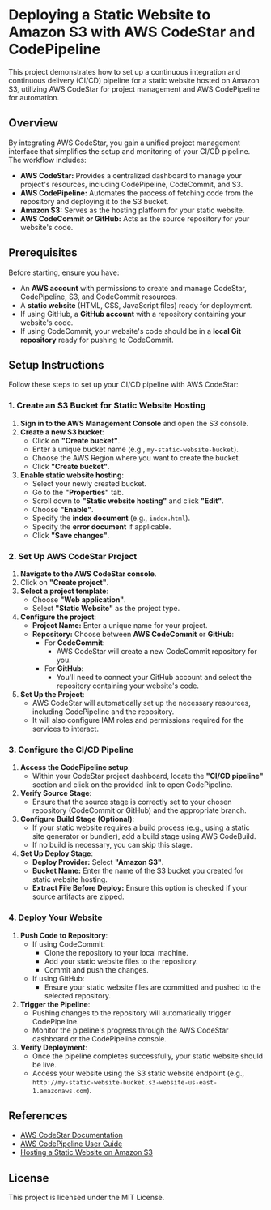 # Deploying a Static Website to Amazon S3 with AWS CodeStar and CodePipeline

This project demonstrates how to set up a continuous integration and continuous delivery (CI/CD) pipeline for a static website hosted on Amazon S3, utilizing AWS CodeStar for project management and AWS CodePipeline for automation.

## Overview

By integrating AWS CodeStar, you gain a unified project management interface that simplifies the setup and monitoring of your CI/CD pipeline. The workflow includes:

- **AWS CodeStar:** Provides a centralized dashboard to manage your project's resources, including CodePipeline, CodeCommit, and S3.
- **AWS CodePipeline:** Automates the process of fetching code from the repository and deploying it to the S3 bucket.
- **Amazon S3:** Serves as the hosting platform for your static website.
- **AWS CodeCommit or GitHub:** Acts as the source repository for your website's code.

## Prerequisites

Before starting, ensure you have:

- An **AWS account** with permissions to create and manage CodeStar, CodePipeline, S3, and CodeCommit resources.
- A **static website** (HTML, CSS, JavaScript files) ready for deployment.
- If using GitHub, a **GitHub account** with a repository containing your website's code.
- If using CodeCommit, your website's code should be in a **local Git repository** ready for pushing to CodeCommit.

## Setup Instructions

Follow these steps to set up your CI/CD pipeline with AWS CodeStar:

### 1. Create an S3 Bucket for Static Website Hosting

1. **Sign in to the AWS Management Console** and open the S3 console.
2. **Create a new S3 bucket**:
   - Click on **"Create bucket"**.
   - Enter a unique bucket name (e.g., `my-static-website-bucket`).
   - Choose the AWS Region where you want to create the bucket.
   - Click **"Create bucket"**.
3. **Enable static website hosting**:
   - Select your newly created bucket.
   - Go to the **"Properties"** tab.
   - Scroll down to **"Static website hosting"** and click **"Edit"**.
   - Choose **"Enable"**.
   - Specify the **index document** (e.g., `index.html`).
   - Specify the **error document** if applicable.
   - Click **"Save changes"**.

### 2. Set Up AWS CodeStar Project

1. **Navigate to the AWS CodeStar console**.
2. Click on **"Create project"**.
3. **Select a project template**:
   - Choose **"Web application"**.
   - Select **"Static Website"** as the project type.
4. **Configure the project**:
   - **Project Name:** Enter a unique name for your project.
   - **Repository:** Choose between **AWS CodeCommit** or **GitHub**:
     - For **CodeCommit**:
       - AWS CodeStar will create a new CodeCommit repository for you.
     - For **GitHub**:
       - You'll need to connect your GitHub account and select the repository containing your website's code.
5. **Set Up the Project**:
   - AWS CodeStar will automatically set up the necessary resources, including CodePipeline and the repository.
   - It will also configure IAM roles and permissions required for the services to interact.

### 3. Configure the CI/CD Pipeline

1. **Access the CodePipeline setup**:
   - Within your CodeStar project dashboard, locate the **"CI/CD pipeline"** section and click on the provided link to open CodePipeline.
2. **Verify Source Stage**:
   - Ensure that the source stage is correctly set to your chosen repository (CodeCommit or GitHub) and the appropriate branch.
3. **Configure Build Stage (Optional)**:
   - If your static website requires a build process (e.g., using a static site generator or bundler), add a build stage using AWS CodeBuild.
   - If no build is necessary, you can skip this stage.
4. **Set Up Deploy Stage**:
   - **Deploy Provider:** Select **"Amazon S3"**.
   - **Bucket Name:** Enter the name of the S3 bucket you created for static website hosting.
   - **Extract File Before Deploy:** Ensure this option is checked if your source artifacts are zipped.

### 4. Deploy Your Website

1. **Push Code to Repository**:
   - If using CodeCommit:
     - Clone the repository to your local machine.
     - Add your static website files to the repository.
     - Commit and push the changes.
   - If using GitHub:
     - Ensure your static website files are committed and pushed to the selected repository.
2. **Trigger the Pipeline**:
   - Pushing changes to the repository will automatically trigger CodePipeline.
   - Monitor the pipeline's progress through the AWS CodeStar dashboard or the CodePipeline console.
3. **Verify Deployment**:
   - Once the pipeline completes successfully, your static website should be live.
   - Access your website using the S3 static website endpoint (e.g., `http://my-static-website-bucket.s3-website-us-east-1.amazonaws.com`).

## References

- [AWS CodeStar Documentation](https://docs.aws.amazon.com/codestar/latest/userguide/welcome.html)
- [AWS CodePipeline User Guide](https://docs.aws.amazon.com/codepipeline/latest/userguide/welcome.html)
- [Hosting a Static Website on Amazon S3](https://docs.aws.amazon.com/AmazonS3/latest/dev/WebsiteHosting.html)

## License

This project is licensed under the MIT License.
